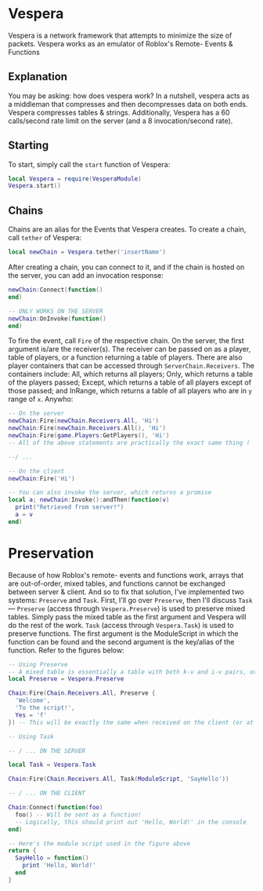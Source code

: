 # Vespera
Vespera is a network framework that attempts to minimize the size of packets. 
Vespera works as an emulator of Roblox's Remote- Events &amp; Functions

## Explanation

You may be asking: how does vespera work? In a nutshell, vespera acts as a middleman that compresses and then decompresses data on both ends. Vespera compresses tables & strings. 
Additionally, Vespera has a 60 calls/second rate limit on the server (and a 8 invocation/second rate).

## Starting

To start, simply call the `start` function of Vespera:

```lua
local Vespera = require(VesperaModule)
Vespera.start()
```

## Chains

Chains are an alias for the Events that Vespera creates. To create a chain, call `tether` of Vespera:

```lua
local newChain = Vespera.tether('insertName')
```

After creating a chain, you can connect to it, and if the chain is hosted on the server, you can add an invocation response:

```lua
newChain:Connect(function()
end)

-- ONLY WORKS ON THE SERVER
newChain:OnInvoke(function()
end)
```

To fire the event, call `Fire` of the respective chain. On the server, the first argument is/are the receiver(s). The receiver can be passed on as a player, table of players, or a function returning a table of players. There are also player containers that can be accessed through `ServerChain.Receivers`. The containers include: All, which returns all players; Only, which returns a table of the players passed; Except, which returns a table of all players except of those passed; and InRange, which returns a table of all players who are in `y` range of `x`. Anywho:

```lua
-- On the server
newChain:Fire(newChain.Receivers.All, 'Hi')
newChain:Fire(newChain.Receivers.All(), 'Hi')
newChain:Fire(game.Players:GetPlayers(), 'Hi')
-- All of the above statements are practically the exact same thing !

--/ ...

-- On the client
newChain:Fire('Hi')

-- You can also invoke the server, which returns a promise
local a; newChain:Invoke():andThen(function(v)
  print("Retrieved from server!")
  a = v
end)
```

# Preservation

Because of how Roblox's remote- events and functions work, arrays that are out-of-order, mixed tables, and functions cannot be exchanged between server & client. And so to fix that solution, I've implemented two systems: `Preserve` and `Task`. First, I'll go over `Preserve`, then I'll discuss `Task` — `Preserve` (access through `Vespera.Preserve`) is used to preserve mixed tables. Simply pass the mixed table as the first argument and Vespera will do the rest of the work. `Task` (access through `Vespera.Task`) is used to preserve functions. The first argument is the ModuleScript in which the function can be found and the second argument is the key/alias of the function. Refer to the figures below:

```lua
-- Using Preserve
-- A mixed table is essentially a table with both k-v and i-v pairs, or in other words, a table that is both a dictionary and array at the same time.
local Preserve = Vespera.Preserve

Chain:Fire(Chain.Receivers.All, Preserve {
  'Welcome',
  'To the script!',
  Yes = 'f'
}) -- This will be exactly the same when received on the client (or at least should be ... if any bugs are encountered, make an issue on this page!)
```


```lua
-- Using Task

-- / ... ON THE SERVER

local Task = Vespera.Task

Chain:Fire(Chain.Receivers.All, Task(ModuleScript, 'SayHello'))

-- / ... ON THE CLIENT

Chain:Connect(function(foo)
  foo() -- Will be sent as a function!
  -- Logically, this should print out 'Hello, World!' in the console
end)

```

```lua
-- Here's the module script used in the figure above
return {
  SayHello = function()
    print 'Hello, World!'
  end
}
```
